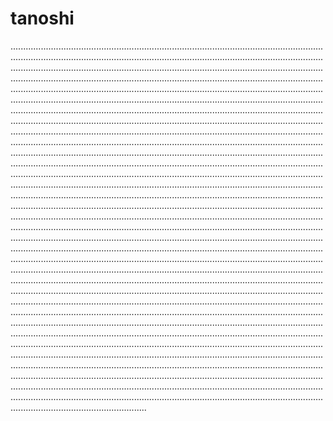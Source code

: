# tanoshi
..............................................................................................................................................................................................................................................................................................................................................................................................................................................................................................................................................................................................................................................................................................................................................................................................................................................................................................................................................................................................................................................................................................................................................................................................................................................................................................................................................................................................................................................................................................................................................................................................................................................................................................................................................................................................................................................................................................................................................................................................................................................................................................................................................................................................................................................................................................................................................................................................................................................................................................................................................................................................................................................................................................................................................................................................................................................................................................................................................................................................................................................................................................................................................................................................................................................................................................................................................................................................................................................................................................................................................................................................................................................................................................................................................................................................................................................................................................................................................................................................................................................................................................................................................................................................................................................................................................................................................................................................................................................